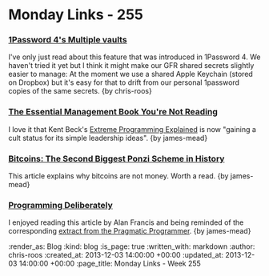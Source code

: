 Monday Links - 255
==================

### [1Password 4's Multiple vaults](http://learn.agilebits.com/1Password4/Mac/en/Features/multiple-vaults.html)

I've only just read about this feature that was introduced in 1Password 4. We haven't tried it yet but I think it might make our GFR shared secrets slightly easier to manage: At the moment we use a shared Apple Keychain (stored on Dropbox) but it's easy for that to drift from our personal 1password copies of the same secrets. {by chris-roos}


### [The Essential Management Book You're Not Reading](http://www.inc.com/magazine/201312/leigh-buchanan/coding-book-contains-leadership-ideas.html)

I love it that Kent Beck's [Extreme Programming Explained](http://c2.com/cgi/wiki?ExtremeProgrammingExplainedEmbraceChangeSecondEdition) is now "gaining a cult status for its simple leadership ideas". {by james-mead}


### [Bitcoins: The Second Biggest Ponzi Scheme in History](http://www.garynorth.com/public/11828.cfm)

This article explains why bitcoins are not money. Worth a read. {by james-mead}


### [Programming Deliberately](http://r.eali.st/programming-deliberately)

I enjoyed reading this article by Alan Francis and being reminded of the corresponding [extract from the Pragmatic Programmer](http://pragprog.com/the-pragmatic-programmer/extracts/coincidence). {by james-mead}


:render_as: Blog
:kind: blog
:is_page: true
:written_with: markdown
:author: chris-roos
:created_at: 2013-12-03 14:00:00 +00:00
:updated_at: 2013-12-03 14:00:00 +00:00
:page_title: Monday Links - Week 255

